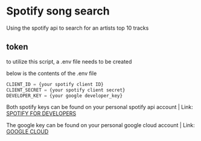 # Spotify song search

Using the spotify api to search for an artists top 10 tracks

## token

to utilize this script, a .env file needs to be created

below is the contents of the .env file

```python
CLIENT_ID = {your spotify client ID}
CLIENT_SECRET = {your spotify client secret}
DEVELOPER_KEY = {your google developer_key}
```

Both spotify keys can be found on your personal spotify api account | Link:
[SPOTIFY FOR DEVELOPERS](https://developer.spotify.com/)

The google key can be found on your personal google cloud account | Link:
[GOOGLE CLOUD](https://console.cloud.google.com/welcome/new?authuser=1&project=enduring-grid-405811&supportedpurview=project)
